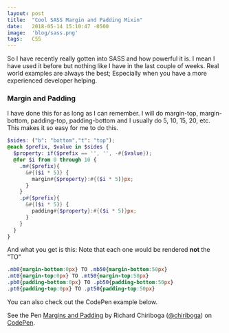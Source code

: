 ```yaml
---
layout: post
title:  "Cool SASS Margin and Padding Mixin"
date:   2018-05-14 15:10:47 -0500
image:  'blog/sass.png'
tags:   CSS
---
```

So I have recently really gotten into SASS and how powerful it is. I mean I have used it before but nothing like I have in the last couple of weeks. Real world examples are always the best; Especially when you have a more experienced developer helping. 

### Margin and Padding
I have done this for as long as I can remember. I will do margin-top, margin-bottom, padding-top, padding-bottom and I usually do 5, 10, 15, 20, etc. This makes it so easy for me to do this. 

``` scss
$sides: ("b": "bottom","t": "top");
@each $prefix, $value in $sides {
  $property: if($prefix == '', '', -#{$value});
  @for $i from 0 through 10 {
    .m#{$prefix}{
      &#{($i * 5)} {
        margin#{$property}:#{($i * 5)}px;
      }
    }
    .p#{$prefix}{
      &#{($i * 5)} {
        padding#{$property}:#{($i * 5)}px;
      }
    }
  }
}
```


And what you get is this: Note that each one would be rendered __not__ the "TO"

``` css
.mb0{margin-bottom:0px} TO .mb50{margin-bottom:50px}
.mt0{margin-top:0px} TO .mt50{margin-top:50px}
.pb0{padding-bottom:0px} TO .pb50{padding-bottom:50px}
.pt0{padding-top:0px} TO .pt50{padding-top:50px}
```

You can also check out the CodePen example below.
<p data-height="400" data-theme-id="0" data-slug-hash="gzBxvP" data-default-tab="css,result" data-user="chiriboga" data-embed-version="2" data-pen-title="Margins and Padding" class="codepen">See the Pen <a href="https://codepen.io/chiriboga/pen/gzBxvP/">Margins and Padding</a> by Richard Chiriboga (<a href="https://codepen.io/chiriboga">@chiriboga</a>) on <a href="https://codepen.io">CodePen</a>.</p>
<script async src="https://static.codepen.io/assets/embed/ei.js"></script>